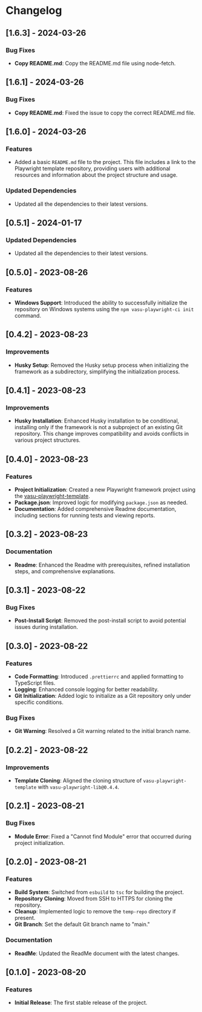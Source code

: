 # Changelog

## [1.6.3] - 2024-03-26

### Bug Fixes

- **Copy README.md**: Copy the README.md file using node-fetch.

## [1.6.1] - 2024-03-26

### Bug Fixes

- **Copy README.md**: Fixed the issue to copy the correct README.md file.

## [1.6.0] - 2024-03-26

### Features

- Added a basic `README.md` file to the project. This file includes a link to the Playwright template repository, providing users with additional resources and information about the project structure and usage.

### Updated Dependencies

- Updated all the dependencies to their latest versions.

## [0.5.1] - 2024-01-17

### Updated Dependencies

- Updated all the dependencies to their latest versions.

## [0.5.0] - 2023-08-26

### Features

- **Windows Support**: Introduced the ability to successfully initialize the repository on Windows systems using the `npm vasu-playwright-ci init` command.

## [0.4.2] - 2023-08-23

### Improvements

- **Husky Setup**: Removed the Husky setup process when initializing the framework as a subdirectory, simplifying the initialization process.

## [0.4.1] - 2023-08-23

### Improvements

- **Husky Installation**: Enhanced Husky installation to be conditional, installing only if the framework is not a subproject of an existing Git repository. This change improves compatibility and avoids conflicts in various project structures.

## [0.4.0] - 2023-08-23

### Features

- **Project Initialization**: Created a new Playwright framework project using the [vasu-playwright-template](https://github.com/vasu31dev/playwright-ts-template).
- **Package.json**: Improved logic for modifying `package.json` as needed.
- **Documentation**: Added comprehensive Readme documentation, including sections for running tests and viewing reports.

## [0.3.2] - 2023-08-23

### Documentation

- **Readme**: Enhanced the Readme with prerequisites, refined installation steps, and comprehensive explanations.

## [0.3.1] - 2023-08-22

### Bug Fixes

- **Post-Install Script**: Removed the post-install script to avoid potential issues during installation.

## [0.3.0] - 2023-08-22

### Features

- **Code Formatting**: Introduced `.prettierrc` and applied formatting to TypeScript files.
- **Logging**: Enhanced console logging for better readability.
- **Git Initialization**: Added logic to initialize as a Git repository only under specific conditions.

### Bug Fixes

- **Git Warning**: Resolved a Git warning related to the initial branch name.

## [0.2.2] - 2023-08-22

### Improvements

- **Template Cloning**: Aligned the cloning structure of `vasu-playwright-template` with `vasu-playwright-lib@0.4.4`.

## [0.2.1] - 2023-08-21

### Bug Fixes

- **Module Error**: Fixed a "Cannot find Module" error that occurred during project initialization.

## [0.2.0] - 2023-08-21

### Features

- **Build System**: Switched from `esbuild` to `tsc` for building the project.
- **Repository Cloning**: Moved from SSH to HTTPS for cloning the repository.
- **Cleanup**: Implemented logic to remove the `temp-repo` directory if present.
- **Git Branch**: Set the default Git branch name to "main."

### Documentation

- **ReadMe**: Updated the ReadMe document with the latest changes.

## [0.1.0] - 2023-08-20

### Features

- **Initial Release**: The first stable release of the project.
